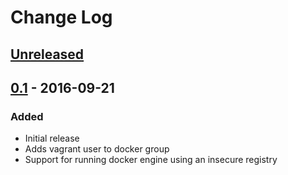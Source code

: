 # Change Log #

## [Unreleased] ##

## [0.1] - 2016-09-21 ##

### Added ###

  - Initial release
  - Adds vagrant user to docker group
  - Support for running docker engine using an insecure registry

[Unreleased]: https://github.com/rfhayashi/ansible-docker-vagrant/compare/0.1...HEAD
[0.1]: https://github.com/rfhayashi/ansible-docker-vagrant/compare/c0e672b291cd25500289ecb75a7437fae105b1d8...0.1